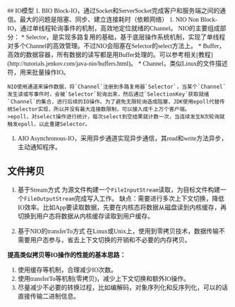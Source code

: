 <font face='Consolas'>
## IO模型
1. BIO
    Block-IO，通过Socket和ServerSocket完成客户和服务端之间的通信。最大的问题是阻塞、同步、建立连接耗时（依赖网络）
1. NIO
    Non Block-IO，通过单线程轮询事件的机制，高效地定位就绪的Channel。
    NIO的主要组成部分：
    * Selector，是实现多路复用的基础，基于底层操作系统机制，实现了单线程对多个Channel的高效管理。不过NIO会阻塞在Selector的select方法上。
    * Buffer，高效的数据容器，所有数据的读写都是用Buffer处理的。可以参考相关[教程](http://tutorials.jenkov.com/java-nio/buffers.html)。
    * Channel，类似Linux的文件描述符，用来批量操作IO。

    NIO使用通道来操作数据，将`Channel`注册到多路复用器`Selector`，当某个`Channel`发生读或写事件时，会被`Selector`轮询出来，然后通过`SelectionKey`获取就绪`Channel`的集合，进行后续的IO操作。为了避免无限轮询造成阻塞，JDK使用epoll代替传统Selector实现，所以并没有最大连接数限制，可以接入成千上万个客户端。
    >epoll，对select操作进行统计，每次select到空结果就计数一次，当连续发生N次轮询就触发epoll，以此重建Selector。
1. AIO
Asynchronous-IO，采用异步通道实现异步通信，其read和write方法异步，主动通知程序。
## 文件拷贝
1. 基于Stream方式
    为源文件构建一个`FileInputStream`读取，为目标文件构建一个`FileOutputStream`完成写入工作。
    缺点：需要进行多次上下文切换，降低IO效率。比如App要读取数据，先要在内核态将数据从磁盘读到内核缓存，再切换到用户态将数据从内核缓存读取到用户缓存。

1. 基于NIO的transferTo方式
    在Linux或Unix上，使用到零拷贝技术，数据传输不需要用户态参与，省去上下文切换的开销和不必要的内存拷贝。

**提高类似拷贝等IO操作的性能的基本思路：**
1. 使用缓存等机制，合理减少IO次数。
1. 使用transferTo等机制(零拷贝)，减少上下文切换和额外IO操作。
1. 尽量减少不必要的转换过程，比如编解码，对象序列化和反序列化，可以的话直接传输二进制信息。